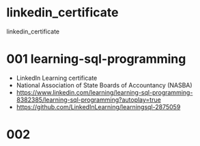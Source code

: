 # linkedin_certificate
linkedin_certificate


# 001 learning-sql-programming
- LinkedIn Learning certificate
- National Association of State Boards of Accountancy (NASBA)
- https://www.linkedin.com/learning/learning-sql-programming-8382385/learning-sql-programming?autoplay=true
- https://github.com/LinkedInLearning/learningsql-2875059



# 002
